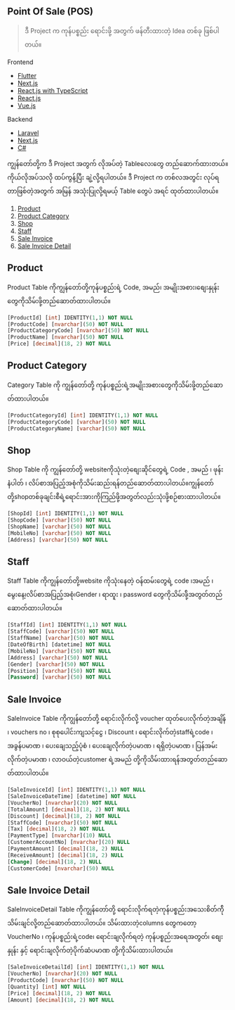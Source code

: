 ## Point Of Sale (POS)
> ဒီ Project က ကုန်ပစ္စည်း ရောင်းဖို့ အတွက် ဖန်တီးထားတဲ့ Idea တစ်ခု ဖြစ်ပါတယ်။

Frontend
- [Flutter](https://github.com/sannlynnhtun-coding/pos_frontend_flutter)
- [Next.js](https://github.com/sannlynnhtun-coding/pos_frontend_next)
- [React.js with TypeScript](https://github.com/sannlynnhtun-coding/pos_frontend_react_ts)
- [React.js](https://github.com/sannlynnhtun-coding/pos_frontend_react)
- [Vue.js](https://github.com/sannlynnhtun-coding/pos_frontend_vue)

Backend
- [Laravel](https://github.com/sannlynnhtun-coding/pos_backend_laravel)
- [Next.js](https://github.com/sannlynnhtun-coding/pos_frontend_next)
- [C#](https://github.com/sannlynnhtun-coding/pos_backend_csharp)

ကျွန်တော်တို့က ဒီ Project အတွက် လိုအပ်တဲ့ Tableလေးတွေ တည်ဆောက်ထားတယ်။ ကိုယ်လိုအပ်သလို ထပ်ကွန့်ပြီး ချဲ့လို့ရပါတယ်။ ဒီ Project က တစ်လအတွင်း လုပ်ရတာဖြစ်တဲ့အတွက်
အမြန် အသုံးပြုလို့ရမယ့် Table တွေပဲ အရင် ထုတ်ထားပါတယ်။
1. [Product](#product)
2. [Product Category](#product-category)
3. [Shop](#shop)
4. [Staff](#staff)
5. [Sale Invoice](#sale-invoice)
6. [Sale Invoice Detail](#sale-invoice-detail)

## Product
Product Table ကိုကျွန်တော်တို့ကုန်ပစ္စည်းရဲ့ Code, အမည်၊ အမျိုးအစား၊စျေးနှုန်းတွေကိုသိမ်းဖို့တည်ဆောတ်ထားပါတယ်။
```sql
[ProductId] [int] IDENTITY(1,1) NOT NULL
[ProductCode] [nvarchar](50) NOT NULL
[ProductCategoryCode] [nvarchar](50) NOT NULL
[ProductName] [nvarchar](50) NOT NULL
[Price] [decimal](18, 2) NOT NULL
```

## Product Category
Category Table ကို ကျွန်တော်တို့ ကုန်ပစ္စည်းရဲ့အမျိုးအစားတွေကိုသိမ်းဖို့တည်ဆောတ်ထားပါတယ်။
```sql
[ProductCategoryId] [int] IDENTITY(1,1) NOT NULL
[ProductCategoryCode] [varchar](50) NOT NULL
[ProductCategoryName] [varchar](50) NOT NULL
```

## Shop
Shop Table ကို ကျွန်တော်တို့ websiteကိုသုံးတဲ့စျေးဆိုင်တွေရဲ့ Code , အမည် ၊ ဖုန်းနံပါတ် ၊ လိပ်စာအပြည့်အစုံကိုသိမ်းဆည်းရန်တည်ဆောတ်ထားပါတယ်။ကျွန်တော်တို့shopတစ်ခုချင်းစီရဲ့ရောင်းအားကိုကြည်ဖို့အတွတ်လည်းသုံးဖို့စဉ်စားထားပါတယ်။
```sql
[ShopId] [int] IDENTITY(1,1) NOT NULL
[ShopCode] [varchar](50) NOT NULL
[ShopName] [varchar](50) NOT NULL
[MobileNo] [varchar](50) NOT NULL
[Address] [varchar](50) NOT NULL
```

## Staff
Staff Table ကိုကျွန်တော်တို့website ကိုသုံးနေတဲ့ ဝန်ထမ်းတွေရဲ့ code ၊အမည် ၊မွေးနေ့၊လိပ်စာအပြည့်အစုံ၊Gender ၊ ရာထူး ၊ password တွေကိုသိမ်းဖ်ို့အတွတ်တည်ဆောတ်ထားပါတယ်။
```sql
[StaffId] [int] IDENTITY(1,1) NOT NULL
[StaffCode] [varchar](50) NOT NULL
[StaffName] [varchar](50) NOT NULL
[DateOfBirth] [datetime] NOT NULL
[MobileNo] [varchar](50) NOT NULL
[Address] [varchar](50) NOT NULL
[Gender] [varchar](50) NOT NULL
[Position] [varchar](50) NOT NULL
[Password] [varchar](50) NOT NULL
```

## Sale Invoice
SaleInvoice Table ကိုကျွန်တော်တို့ ရောင်းလိုက်လို့ voucher ထုတ်ပေးလိုက်တဲ့အချိန် ၊  vouchers no ၊ စုစုပေါင်းကျသင့်ငွေ ၊ Discount ၊ ရောင်းလိုက်တဲ့staffရဲ့code ၊ အခွန်ပမာဏ ၊ ပေးချေသည့်ပုံစံ ၊ ပေးချေလိုက်တဲ့ပမာဏ ၊ ရရှိတဲ့ပမာဏ ၊ ပြန်အမ်းလိုက်တဲ့ပမာဏ ၊ လာဝယ်တဲ့customer ရဲ့အမည် တို့ကိုသိမ်းထားရန်အတွတ်တည်ဆောတ်ထားပါတယ်။
```sql
[SaleInvoiceId] [int] IDENTITY(1,1) NOT NULL
[SaleInvoiceDateTime] [datetime] NOT NULL
[VoucherNo] [nvarchar](20) NOT NULL
[TotalAmount] [decimal](18, 2) NOT NULL
[Discount] [decimal](18, 2) NOT NULL
[StaffCode] [nvarchar](50) NOT NULL
[Tax] [decimal](18, 2) NOT NULL
[PaymentType] [nvarchar](10) NULL
[CustomerAccountNo] [nvarchar](20) NULL
[PaymentAmount] [decimal](18, 2) NULL
[ReceiveAmount] [decimal](18, 2) NULL
[Change] [decimal](18, 2) NULL
[CustomerCode] [nvarchar](50) NULL
```

## Sale Invoice Detail
SaleInvoiceDetail Table ကိုကျွန်တော်တို့ ရောင်းလိုက်ရတဲ့ကုန်ပစ္စည်းအသေးစိတ်က်ိုသိမ်းချင်လို့တည်ဆောတ်ထားပါတယ်။ သိမ်းထားတဲ့columns တွေကတော့ VoucherNo ၊ ကုန်ပစ္စည်းရဲ့code၊ ရောင်းချလိုက်ရတဲ့ ကုန်ပစ္စည်းအရေအတွတ်၊ စျေးနှုန်း နှင့် ရောင်းချလိုက်တဲ့ပိုက်ဆံပမာဏ တို့ကိုသိမ်းထားပါတယ်။
```sql
[SaleInvoiceDetailId] [int] IDENTITY(1,1) NOT NULL
[VoucherNo] [nvarchar](20) NOT NULL
[ProductCode] [nvarchar](50) NOT NULL
[Quantity] [int] NOT NULL
[Price] [decimal](18, 2) NOT NULL
[Amount] [decimal](18, 2) NOT NULL
```
